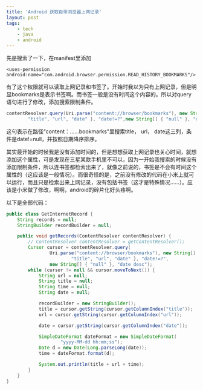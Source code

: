 ```yaml
---
title: 'Android 获取自带浏览器上网记录'
layout: post
tags:
    - tech
    - java
    - android
---
```

先是搜索了一下，在manifest里添加

`<uses-permission android:name="com.android.browser.permission.READ_HISTORY_BOOKMARKS"/>  `

有了这个权限就可以读取上网记录和书签了。开始时我以为只有上网记录，但是明显bookmarks是表示书签啊。而书签一般是没有时间这个内容的。所以对query语句进行了修改，添加搜索限制条件。

```java
contentResolver.query(Uri.parse("content://browser/bookmarks"), new String[] { 
        "title", "url", "date" }, "date!=?",new String[] { "null" }, "date desc"); 
```

这句表示在路径“content：……bookmarks”里搜索title， url， date这三列，条件是date!=null，并按照日期降序排序。

其实最开始的时候我是没有添加时间的，但是想想获取上网记录也关心时间，就想添加这个属性，可是发现在三星某款手机里不可以，因为一开始我搜索的时候没有添加限制条件，所以连书签都检索出来了，就像之前说的，书签是不会有时间这个属性的（这应该是一般情况）。而很奇怪的是，之前没有修改的代码在小米上就可以运行，而且只是检索出来上网记录，没有包括书签（这才是特殊情况……）。应该是小米做了修改，啊啊，android的碎片化好头疼啊。

以下是全部代码：

```java
public class GetInternetRecord {
    String records = null;
    StringBuilder recordBuilder = null;

    public void getRecords(ContentResolver contentResolver) {
        // ContentResolver contentResolver = getContentResolver();
        Cursor cursor = contentResolver.query(
                Uri.parse("content://browser/bookmarks"), new String[] {
                        "title", "url", "date" }, "date!=?",
                new String[] { "null" }, "date desc");
        while (cursor != null && cursor.moveToNext()) {
            String url = null;
            String title = null;
            String time = null;
            String date = null;

            recordBuilder = new StringBuilder();
            title = cursor.getString(cursor.getColumnIndex("title"));
            url = cursor.getString(cursor.getColumnIndex("url"));

            date = cursor.getString(cursor.getColumnIndex("date"));

            SimpleDateFormat dateFormat = new SimpleDateFormat(
                    "yyyy-MM-dd hh:mm;ss");
            Date d = new Date(Long.parseLong(date));
            time = dateFormat.format(d);

            System.out.println(title + url + time);
        }
    }
}
```